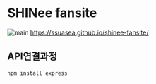 # SHINee fansite

![main](https://github.com/SSuaSea/shinee-fansite/assets/159693278/74be43ce-9acb-4970-8b2c-1105af95c536)
https://ssuasea.github.io/shinee-fansite/

## API연결과정

```bash
npm install express
```
